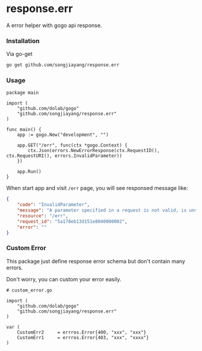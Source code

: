 # response.err

A error helper with gogo api response.

### Installation

Via go-get

```bash
go get github.com/songjiayang/response.err
```

### Usage

```golang
package main

import (
	"github.com/dolab/gogo"
	"github.com/songjiayang/response.err"
)

func main() {
	app := gogo.New("development", "")

	app.GET("/err", func(ctx *gogo.Context) {
		ctx.Json(errors.NewErrorResponse(ctx.RequestID(), ctx.RequestURI(), errors.InvalidParameter))
	})

	app.Run()
}

```

When start app and visit `/err` page, you will see responsed message like:

```json
{
	"code": "InvalidParameter",
	"message": "A parameter specified in a request is not valid, is unsupported, or cannot be used.",
	"resource": "/err",
	"request_id": "5a178eb13d151e8040000002",
	"error": ""
}
```


### Custom Error

This package just define response error schema but don't contain many errors.

Don't worry, you can custom your error easily.

```golang
# custom_error.go

import (
	"github.com/dolab/gogo"
	"github.com/songjiayang/response.err"
)

var (
	CustomErr2     = errros.Error{400, "xxx", "xxx"}
  	CustomErr1     = errros.Error{403, "xxx", "xxxx"}
)
```
